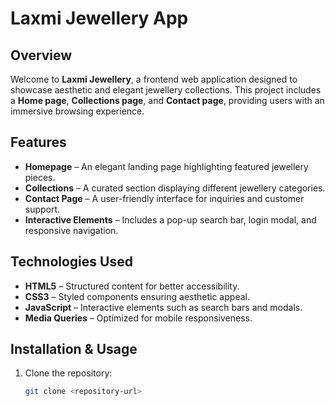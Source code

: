 # Laxmi Jewellery App

## Overview
Welcome to **Laxmi Jewellery**, a frontend web application designed to showcase aesthetic and elegant jewellery collections. This project includes a **Home page**, **Collections page**, and **Contact page**, providing users with an immersive browsing experience.

## Features
- **Homepage** – An elegant landing page highlighting featured jewellery pieces.
- **Collections** – A curated section displaying different jewellery categories.
- **Contact Page** – A user-friendly interface for inquiries and customer support.
- **Interactive Elements** – Includes a pop-up search bar, login modal, and responsive navigation.

## Technologies Used
- **HTML5** – Structured content for better accessibility.
- **CSS3** – Styled components ensuring aesthetic appeal.
- **JavaScript** – Interactive elements such as search bars and modals.
- **Media Queries** – Optimized for mobile responsiveness.

## Installation & Usage
1. Clone the repository:
   ```bash
   git clone <repository-url>
